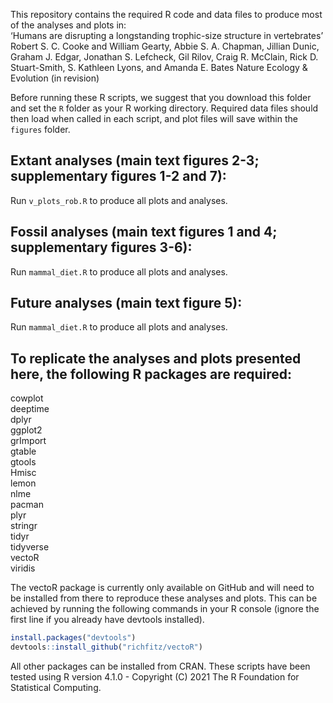 This repository contains the required R code and data files to produce most of the analyses and plots in:  
‘Humans are disrupting a longstanding trophic-size structure in vertebrates’   
Robert S. C. Cooke and William Gearty, Abbie S. A. Chapman, Jillian Dunic, Graham J. Edgar, Jonathan S. Lefcheck, Gil Rilov, Craig R. McClain, Rick D. Stuart-Smith, S. Kathleen Lyons, and Amanda E. Bates
Nature Ecology & Evolution (in revision)
  
Before running these R scripts, we suggest that you download this folder and set the `R` folder as your R working directory. Required data files should then load when called in each script, and plot files will save within the `figures` folder.

## Extant analyses (main text figures 2-3; supplementary figures 1-2 and 7):  
Run `v_plots_rob.R` to produce all plots and analyses.

## Fossil analyses (main text figures 1 and 4; supplementary figures 3-6):  
Run `mammal_diet.R` to produce all plots and analyses. 

## Future analyses (main text figure 5):  
Run `mammal_diet.R` to produce all plots and analyses. 

## To replicate the analyses and plots presented here, the following R packages are required:
cowplot  
deeptime  
dplyr  
ggplot2  
grImport  
gtable  
gtools  
Hmisc  
lemon  
nlme  
pacman  
plyr  
stringr  
tidyr  
tidyverse  
vectoR  
viridis  

The vectoR package is currently only available on GitHub and will need to be installed from there to reproduce
these analyses and plots. This can be achieved by running the following commands in your R console (ignore the first line 
if you already have devtools installed).  
```r
install.packages("devtools")  
devtools::install_github("richfitz/vectoR")
```

  
All other packages can be installed from CRAN. These scripts have been tested using R version 4.1.0 - 
Copyright (C) 2021 The R Foundation for Statistical Computing.